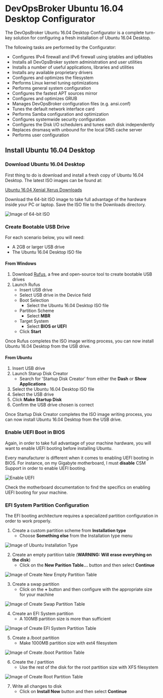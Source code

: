 # DevOpsBroker Ubuntu 16.04 Desktop Configurator

The DevOpsBroker Ubuntu 16.04 Desktop Configurator is a complete turn-key solution for configuring a fresh installation of Ubuntu 16.04 Desktop.

The following tasks are performed by the Configurator:

- Configures IPv4 firewall and IPv6 firewall using iptables and ip6tables
- Installs all DevOpsBroker system administration and user utilities
- Installs a number of useful applications, libraries and utilities
- Installs any available proprietary drivers
- Configures and optimizes the filesystem
- Performs Linux kernel tuning optimizations
- Performs general system configuration
- Configures the fastest APT sources mirror
- Configures and optimizes GRUB
- Manages DevOpsBroker configuration files (e.g. ansi.conf)
- Tunes the default network interface card
- Performs Samba configuration and optimization
- Configures systemwide security configuration
- Configures the Disk I/O schedulers and tunes each disk independently
- Replaces dnsmasq with unbound for the local DNS cache server
- Performs user configuration

## Install Ubuntu 16.04 Desktop

### Download Ubuntu 16.04 Desktop

First thing to do is download and install a fresh copy of Ubuntu 16.04 Desktop. The latest ISO images can be found at:

[Ubuntu 16.04 Xenial Xerus Downloads](http://releases.ubuntu.com/16.04/)

Download the 64-bit ISO image to take full advantage of the hardware inside your PC or laptop. Save the ISO file to the Downloads directory.

![Image of 64-bit ISO](ubuntu-xenial-desktop-amd64-iso.png)

### Create Bootable USB Drive

For each scenario below, you will need:
- A 2GB or larger USB drive
- The Ubuntu 16.04 Desktop ISO file

#### From Windows

1. Download [Rufus](https://rufus.akeo.ie/), a free and open-source tool to create bootable USB drives
2. Launch Rufus
   * Insert USB drive
   * Select USB drive in the Device field
   * Boot Selection
     - Select the Ubuntu 16.04 Desktop ISO file
   * Partition Scheme
     - Select **MBR**
   * Target System
     - Select **BIOS or UEFI**
   * Click **Start**

Once Rufus completes the ISO image writing process, you can now install Ubuntu 16.04 Desktop from the USB drive.

#### From Ubuntu

1. Insert USB drive
2. Launch Starup Disk Creator
   * Search for 'Startup Disk Creator' from either the **Dash** or **Show Applications**
3. Select the Ubuntu 16.04 Desktop ISO file
4. Select the USB drive
5. Click **Make Startup Disk**
6. Confirm the USB drive chosen is correct

Once Startup Disk Creator completes the ISO image writing process, you can now install Ubuntu 16.04 Desktop from the USB drive.

### Enable UEFI Boot in BIOS

Again, in order to take full advantage of your machine hardware, you will want to enable UEFI booting before installing Ubuntu.

Every manufacturer is different when it comes to enabling UEFI booting in BIOS. For instance, on my Gigabyte motherboard, I must **disable** CSM Support in order to enable UEFI booting.

![Enable UEFI](bios-disable-csm.png)

Check the motherboard documentation to find the specifics on enabling UEFI booting for your machine.

### EFI System Partition Configuration

The EFI booting architecture requires a specialized partition configuration in order to work properly.

1. Create a custom partition scheme from **Installation type**
   * Choose **Something else** from the Installation type menu

![Image of Ubuntu Installation Type](ubuntu-desktop-installation-type.png)

2. Create an empty partition table (**WARNING: Will erase everything on the disk**)
   * Click on the **New Parition Table...** button and then select **Continue**

![Image of Create New Empty Partition Table](create-empty-partition-table.png)

3. Create a swap partition
   * Click on the **+** button and then configure with the appropriate size for your machine

![Image of Create Swap Partition Table](create-swap-partition.png)

4. Create an EFI System partition
   * A 100MB partition size is more than sufficient

![Image of Create EFI System Partition Table](create-efi-system-partition.png)

5. Create a /boot partition
   * Make 1000MB partition size with ext4 filesystem

![Image of Create /boot Partition Table](create-boot-partition.png)

6. Create the / partition
   * Use the rest of the disk for the root partition size with XFS filesystem

![Image of Create Root Partition Table](create-root-partition.png)

7. Write all changes to disk
   * Click on **Install Now** button and then select **Continue**
